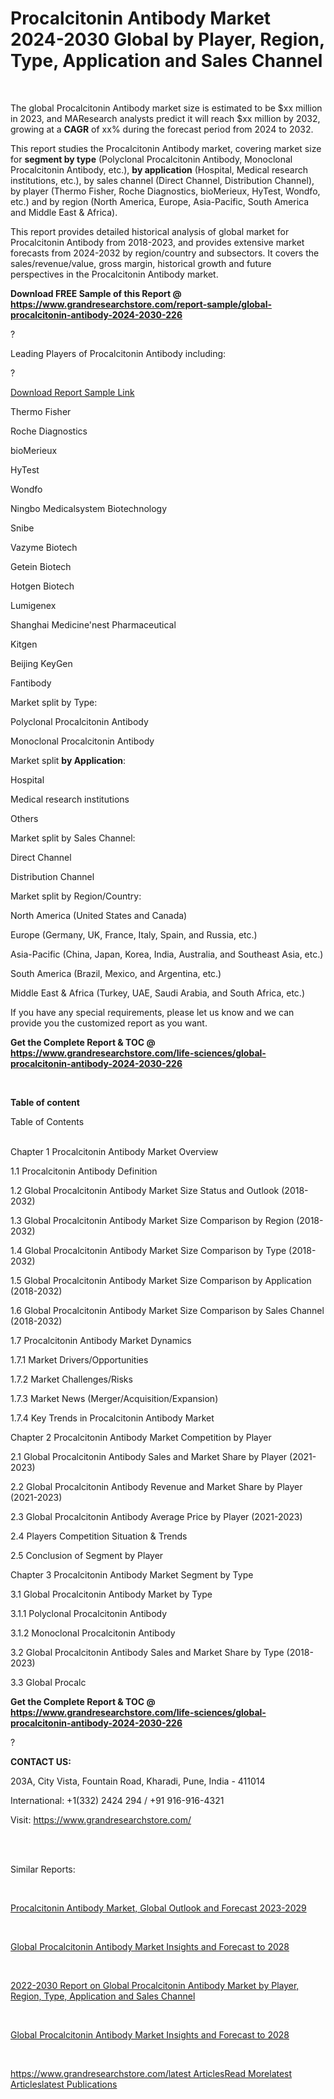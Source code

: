<h1>Procalcitonin Antibody Market 2024-2030 Global by Player, Region, Type, Application and Sales Channel</h1><br/><p>The global Procalcitonin Antibody market size is estimated to be $xx million in 2023, and MAResearch analysts predict it will reach $xx million by 2032, growing at a <strong>CAGR</strong> of xx% during the forecast period from 2024 to 2032.</p>
 
 
 
 <p>This report studies the Procalcitonin Antibody market, covering market size for <strong>segment by type</strong> (Polyclonal Procalcitonin Antibody, Monoclonal Procalcitonin Antibody, etc.), <strong>by application</strong> (Hospital, Medical research institutions, etc.), by sales channel (Direct Channel, Distribution Channel), by player (Thermo Fisher, Roche Diagnostics, bioMerieux, HyTest, Wondfo, etc.) and by region (North America, Europe, Asia-Pacific, South America and Middle East & Africa).</p>
 
 
 
 <p>This report provides detailed historical analysis of global market for Procalcitonin Antibody from 2018-2023, and provides extensive market forecasts from 2024-2032 by region/country and subsectors. It covers the sales/revenue/value, gross margin, historical growth and future perspectives in the Procalcitonin Antibody market.</p>
 
 
 
 <div><b>Download FREE Sample of this Report @ <a href="https://www.grandresearchstore.com/report-sample/global-procalcitonin-antibody-2024-2030-226">https://www.grandresearchstore.com/report-sample/global-procalcitonin-antibody-2024-2030-226</a></b></div>
 
 
 
 <p>? </p>
 
 
 
 <p>Leading Players of Procalcitonin Antibody including:</p>
 
 
 
 <p>? </p>
 
 
 
 <p><a href="https://www.grandresearchstore.com/mr-admin/report-sample/global-procalcitonin-antibody-2024-2030-226">Download Report Sample Link</a></p>
 
 
 
 <p>Thermo Fisher</p>
 
 
 
 <p>Roche Diagnostics</p>
 
 
 
 <p>bioMerieux</p>
 
 
 
 <p>HyTest</p>
 
 
 
 <p>Wondfo</p>
 
 
 
 <p>Ningbo Medicalsystem Biotechnology</p>
 
 
 
 <p>Snibe</p>
 
 
 
 <p>Vazyme Biotech</p>
 
 
 
 <p>Getein Biotech</p>
 
 
 
 <p>Hotgen Biotech</p>
 
 
 
 <p>Lumigenex</p>
 
 
 
 <p>Shanghai Medicine&#39;nest Pharmaceutical</p>
 
 
 
 <p>Kitgen</p>
 
 
 
 <p>Beijing KeyGen</p>
 
 
 
 <p>Fantibody</p>
 
 
 
 <p>Market split by Type:</p>
 
 
 
 <p>Polyclonal Procalcitonin Antibody</p>
 
 
 
 <p>Monoclonal Procalcitonin Antibody</p>
 
 
 
 <p>Market split <strong>by Application</strong>:</p>
 
 
 
 <p>Hospital</p>
 
 
 
 <p>Medical research institutions</p>
 
 
 
 <p>Others</p>
 
 
 
 <p>Market split by Sales Channel:</p>
 
 
 
 <p>Direct Channel</p>
 
 
 
 <p>Distribution Channel</p>
 
 
 
 <p>Market split by Region/Country:</p>
 
 
 
 <p>North America (United States and Canada)</p>
 
 
 
 <p>Europe (Germany, UK, France, Italy, Spain, and Russia, etc.)</p>
 
 
 
 <p>Asia-Pacific (China, Japan, Korea, India, Australia, and Southeast Asia, etc.)</p>
 
 
 
 <p>South America (Brazil, Mexico, and Argentina, etc.)</p>
 
 
 
 <p>Middle East & Africa (Turkey, UAE, Saudi Arabia, and South Africa, etc.)</p>
 
 
 
 <p>If you have any special requirements, please let us know and we can provide you the customized report as you want.</p>
 
 
 
 <div><b>Get the Complete Report & TOC @ <a href="https://www.grandresearchstore.com/life-sciences/global-procalcitonin-antibody-2024-2030-226">https://www.grandresearchstore.com/life-sciences/global-procalcitonin-antibody-2024-2030-226</a></b></div>
 
 
 
 <p><br />
 
 <b>Table of content</b></p>
 
 
 
 <p>Table of Contents<br />
 
 <br />
 
 Chapter 1 Procalcitonin Antibody Market Overview<br />
 
 1.1 Procalcitonin Antibody Definition<br />
 
 1.2 Global Procalcitonin Antibody Market Size Status and Outlook (2018-2032)<br />
 
 1.3 Global Procalcitonin Antibody Market Size Comparison by Region (2018-2032)<br />
 
 1.4 Global Procalcitonin Antibody Market Size Comparison by Type (2018-2032)<br />
 
 1.5 Global Procalcitonin Antibody Market Size Comparison by Application (2018-2032)<br />
 
 1.6 Global Procalcitonin Antibody Market Size Comparison by Sales Channel (2018-2032)<br />
 
 1.7 Procalcitonin Antibody Market Dynamics<br />
 
 1.7.1 Market Drivers/Opportunities<br />
 
 1.7.2 Market Challenges/Risks<br />
 
 1.7.3 Market News (Merger/Acquisition/Expansion)<br />
 
 1.7.4 Key Trends in Procalcitonin Antibody Market<br />
 
 Chapter 2 Procalcitonin Antibody Market Competition by Player<br />
 
 2.1 Global Procalcitonin Antibody Sales and Market Share by Player (2021-2023)<br />
 
 2.2 Global Procalcitonin Antibody Revenue and Market Share by Player (2021-2023)<br />
 
 2.3 Global Procalcitonin Antibody Average Price by Player (2021-2023)<br />
 
 2.4 Players Competition Situation & Trends<br />
 
 2.5 Conclusion of Segment by Player<br />
 
 Chapter 3 Procalcitonin Antibody Market Segment by Type<br />
 
 3.1 Global Procalcitonin Antibody Market by Type<br />
 
 3.1.1 Polyclonal Procalcitonin Antibody<br />
 
 3.1.2 Monoclonal Procalcitonin Antibody<br />
 
 3.2 Global Procalcitonin Antibody Sales and Market Share by Type (2018-2023)<br />
 
 3.3 Global Procalc</p>
 
 
 
 <div><b>Get the Complete Report & TOC @ <a href="https://www.grandresearchstore.com/life-sciences/global-procalcitonin-antibody-2024-2030-226">https://www.grandresearchstore.com/life-sciences/global-procalcitonin-antibody-2024-2030-226</a></b></div>
 
 
 
 <p>? </p>
 
 
 
 <p><b>CONTACT US:</b><br />
 
 203A, City Vista, Fountain Road, Kharadi, Pune, India - 411014<br />
 
 International: +1(332) 2424 294 / +91 916-916-4321<br />
 
 Visit: <a href="https://www.grandresearchstore.com/">https://www.grandresearchstore.com/</a><br />
 
 <br />
 
 <br />
 
 Similar Reports:<br />
 
 <br />
 
 <a href="https://www.grandresearchstore.com/life-sciences/global-procalcitonin-antibody-forecast-2023-2029-641">Procalcitonin Antibody Market, Global Outlook and Forecast 2023-2029</a><br />
 
 <br />
 
 <a href="https://www.grandresearchstore.com/life-sciences/global-procalcitonin-antibody-2028-238">Global Procalcitonin Antibody Market Insights and Forecast to 2028</a><br />
 
 <br />
 
 <a href="https://www.grandresearchstore.com/life-sciences/global-on-procalcitonin-antibody-2022-2030-237">2022-2030 Report on Global Procalcitonin Antibody Market by Player, Region, Type, Application and Sales Channel</a><br />
 
 <br />
 
 <a href="https://www.grandresearchstore.com/life-sciences/global-procalcitonin-antibody-2028-934">Global Procalcitonin Antibody Market Insights and Forecast to 2028</a><br />
 
 <br />
 
 <a href="https://gyeongbokgung.com">https://www.grandresearchstore.com/</a><a href="https://hallyeomaritime.com">latest Articles</a><a href="https://jingwansa.com">Read More</a><a href="https://nguoiviet.jp/">latest Articles</a><a href="https://www.intelmarketresearch.com/">latest Publications</a></p>